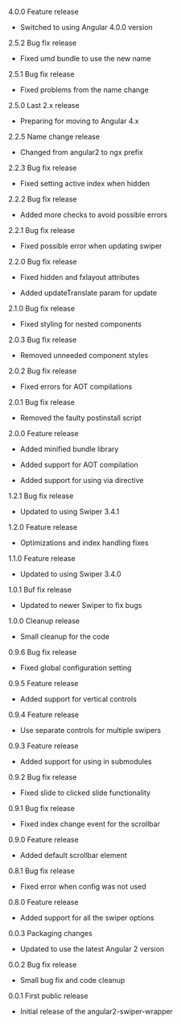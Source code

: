 4.0.0 Feature release

  - Switched to using Angular 4.0.0 version

2.5.2 Bug fix release

  - Fixed umd bundle to use the new name

2.5.1 Bug fix release

  - Fixed problems from the name change

2.5.0 Last 2.x release

  - Preparing for moving to Angular 4.x

2.2.5 Name change release

  - Changed from angular2 to ngx prefix

2.2.3 Bug fix release

  - Fixed setting active index when hidden

2.2.2 Bug fix release

  - Added more checks to avoid possible errors

2.2.1 Bug fix release

  - Fixed possible error when updating swiper

2.2.0 Bug fix release

  - Fixed hidden and fxlayout attributes

  - Added updateTranslate param for update

2.1.0 Bug fix release

  - Fixed styling for nested components

2.0.3 Bug fix release

  - Removed unneeded component styles

2.0.2 Bug fix release

  - Fixed errors for AOT compilations

2.0.1 Bug fix release

  - Removed the faulty postinstall script

2.0.0 Feature release

  - Added minified bundle library

  - Added support for AOT compilation

  - Added support for using via directive

1.2.1 Bug fix release

  - Updated to using Swiper 3.4.1

1.2.0 Feature release

  - Optimizations and index handling fixes

1.1.0 Feature release

  - Updated to using Swiper 3.4.0

1.0.1 Buf fix release

  - Updated to newer Swiper to fix bugs

1.0.0 Cleanup release

  - Small cleanup for the code

0.9.6 Bug fix release

  - Fixed global configuration setting

0.9.5 Feature release

  - Added support for vertical controls

0.9.4 Feature release

  - Use separate controls for multiple swipers

0.9.3 Feature release

  - Added support for using in submodules

0.9.2 Bug fix release

  - Fixed slide to clicked slide functionality

0.9.1 Bug fix release

  - Fixed index change event for the scrollbar

0.9.0 Feature release

  - Added default scrollbar element

0.8.1 Bug fix release

  - Fixed error when config was not used

0.8.0 Feature release

  - Added support for all the swiper options

0.0.3 Packaging changes

  - Updated to use the latest Angular 2 version

0.0.2 Bug fix release

  - Small bug fix and code cleanup

0.0.1 First public release

  - Initial release of the angular2-swiper-wrapper
